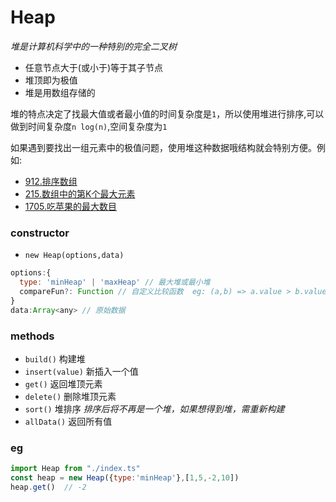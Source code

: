 # Heap   

*堆是计算机科学中的一种特别的完全二叉树*

* 任意节点大于(或小于)等于其子节点   
* 堆顶即为极值    
* 堆是用数组存储的

堆的特点决定了找最大值或者最小值的时间复杂度是`1`，所以使用堆进行排序,可以做到时间复杂度`n log(n)`,空间复杂度为`1`

如果遇到要找出一组元素中的极值问题，使用堆这种数据哦结构就会特别方便。例如:      
* [912.排序数组](https://leetcode-cn.com/problems/sort-an-array/)      
* [215.数组中的第K个最大元素](https://leetcode-cn.com/problems/kth-largest-element-in-an-array/)   
* [1705.吃苹果的最大数目](https://leetcode-cn.com/problems/maximum-number-of-eaten-apples/)  


### constructor  

*  `new Heap(options,data)`   

```js
options:{
  type: 'minHeap' | 'maxHeap' // 最大堆或最小堆
  compareFun?: Function // 自定义比较函数  eg: (a,b) => a.value > b.value 
}
data:Array<any> // 原始数据
```

### methods  

* `build()` 构建堆
* `insert(value)` 新插入一个值   
* `get()`  返回堆顶元素
* `delete()` 删除堆顶元素
* `sort()` 堆排序   *排序后将不再是一个堆，如果想得到堆，需重新构建*
* `allData()` 返回所有值

### eg  

```js
import Heap from "./index.ts" 
const heap = new Heap({type:'minHeap'},[1,5,-2,10])
heap.get()  // -2
```


